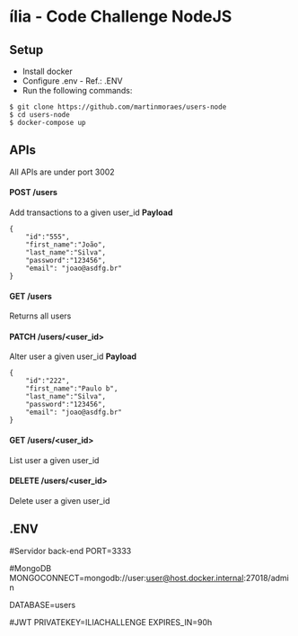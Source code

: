 # ília - Code Challenge NodeJS

## Setup

- Install docker
- Configure .env - Ref.: .ENV
- Run the following commands:

```
$ git clone https://github.com/martinmoraes/users-node
$ cd users-node
$ docker-compose up
```

## APIs

All APIs are under port 3002

#### POST /users

Add transactions to a given user_id
**Payload**

```
{
	"id":"555",
	"first_name":"João",
	"last_name":"Silva",
	"password":"123456",
	"email": "joao@asdfg.br"
}
```

#### GET /users

Returns all users

#### PATCH /users/<user_id>

Alter user a given user_id
**Payload**

```
{
	"id":"222",
	"first_name":"Paulo b",
	"last_name":"Silva",
	"password":"123456",
	"email": "joao@asdfg.br"
}
```

#### GET /users/<user_id>

List user a given user_id

#### DELETE /users/<user_id>

Delete user a given user_id

## .ENV

#Servidor back-end
PORT=3333

#MongoDB
MONGOCONNECT=mongodb://user:user@host.docker.internal:27018/admin

DATABASE=users

#JWT
PRIVATEKEY=ILIACHALLENGE
EXPIRES_IN=90h

